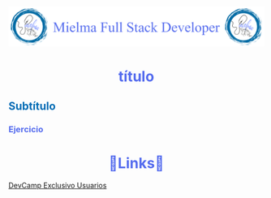 ![Logo Mielma](Logo/Logo_Encabezado.png)

# <center><b><font color="#556CEE">título</font></b>

## <b><font color="#006cb5">Subtítulo</font></b>


### <font color="#556CEE">Ejercicio</font>



<!-- ## <center><b><font color="#006cb5">Coding Exercise</font></b>
```js
```
Resultado:
```js
``` -->

# <center><b><font color="#556CEE">🔗Links🔗</font></b>

[DevCamp Exclusivo Usuarios]()  

<!-- [Código DevCamp]() -->

<!-- [Código Mielma]() -->